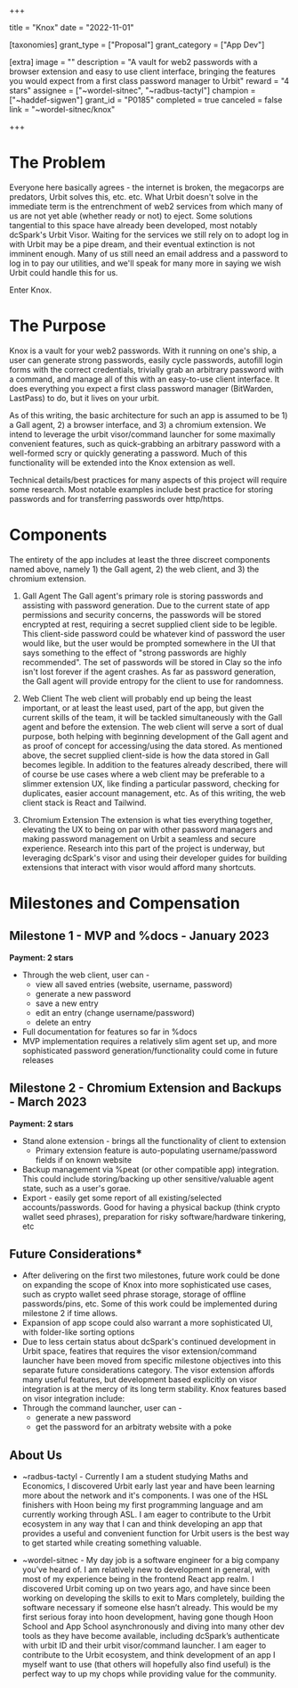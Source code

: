 +++

title = "Knox"
date = "2022-11-01"

[taxonomies]
grant_type = ["Proposal"]
grant_category = ["App Dev"]

[extra]
image = ""
description = "A vault for web2 passwords with a browser extension and easy to use client interface, bringing the features you would expect from a first class password manager to Urbit"
reward = "4 stars"
assignee = ["~wordel-sitnec", "~radbus-tactyl"]
champion = ["~haddef-sigwen"]
grant_id = "P0185"
completed = true
canceled = false
link = "~wordel-sitnec/knox"

+++

# The Problem

Everyone here basically agrees - the internet is broken, the megacorps are predators, Urbit solves this, etc. etc. What Urbit doesn't solve in the immediate term is the entrenchment of web2 services from which many of us are not yet able (whether ready or not) to eject. Some solutions tangential to this space have already been developed, most notably dcSpark's Urbit Visor. Waiting for the services we still rely on to adopt log in with Urbit may be a pipe dream, and their eventual extinction is not imminent enough. Many of us still need an email address and a password to log in to pay our utilities, and we'll speak for many more in saying we wish Urbit could handle this for us.

Enter Knox.

# The Purpose

Knox is a vault for your web2 passwords. With it running on one's ship, a user can generate strong passwords, easily cycle passwords, autofill login forms with the correct credentials, trivially grab an arbitrary password with a command, and manage all of this with an easy-to-use client interface. It does everything you expect a first class password manager (BitWarden, LastPass) to do, but it lives on your urbit.

As of this writing, the basic architecture for such an app is assumed to be 1) a Gall agent, 2) a browser interface, and 3) a chromium extension. We intend to leverage the urbit visor/command launcher for some maximally convenient features, such as quick-grabbing an arbitrary password with a well-formed scry or quickly generating a password. Much of this functionality will be extended into the Knox extension as well.

Technical details/best practices for many aspects of this project will require some research. Most notable examples include best practice for storing passwords and for transferring passwords over http/https.

# Components

The entirety of the app includes at least the three discreet components named above, namely 1) the Gall agent, 2) the web client, and 3) the chromium extension.

1. Gall Agent
The Gall agent's primary role is storing passwords and assisting with password generation. Due to the current state of app  permissions and security concerns, the passwords will be stored encrypted at rest, requiring a secret supplied client side to be legible. This client-side password could be whatever kind of password the user would like, but the user would be prompted somewhere in the UI that says something to the effect of "strong passwords are highly recommended". The set of passwords will be stored in Clay so the info isn't lost forever if the agent crashes. As far as password generation, the Gall agent will provide entropy for the client to use for randomness.

2. Web Client
The web client will probably end up being the least important, or at least the least used, part of the app, but given the current skills of the team, it will be tackled simultaneously with the Gall agent and before the extension. The web client will serve a sort of dual purpose, both helping with beginning development of the Gall agent and as proof of concept for accessing/using the data stored. As mentioned above, the secret supplied client-side is how the data stored in Gall becomes legible. In addition to the features already described, there will of course be use cases where a web client may be preferable to a slimmer extension UX, like finding a particular password, checking for duplicates, easier account management, etc. As of this writing, the web client stack is React and Tailwind.

3. Chromium Extension
The extension is what ties everything together, elevating the UX to being on par with other password managers and making password management on Urbit a seamless and secure experience. Research into this part of the project is underway, but leveraging dcSpark's visor and using their developer guides for building extensions that interact with visor would afford many shortcuts.

# Milestones and Compensation
## Milestone 1 - MVP and %docs - January 2023
**Payment: 2 stars**
- Through the web client, user can -
    - view all saved entries (website, username, password)
    - generate a new password
    - save a new entry
    - edit an entry (change username/password)
    - delete an entry
- Full documentation for features so far in %docs
- MVP implementation requires a relatively slim agent set up, and more sophisticated password generation/functionality could come in future releases

## Milestone 2 - Chromium Extension and Backups - March 2023
**Payment: 2 stars**
- Stand alone extension - brings all the functionality of client to extension
    - Primary extension feature is auto-populating username/password fields if on known website
- Backup management via %peat (or other compatible app) integration. This could include storing/backing up other sensitive/valuable agent state, such as a user's gorae.
- Export - easily get some report of all existing/selected accounts/passwords. Good for having a physical backup (think crypto wallet seed phrases), preparation for risky software/hardware tinkering, etc

## Future Considerations*
- After delivering on the first two milestones, future work could be done on expanding the scope of Knox into more sophisticated use cases, such as crypto wallet seed phrase storage, storage of offline passwords/pins, etc. Some of this work could be implemented during milestone 2 if time allows.
- Expansion of app scope could also warrant a more sophisticated UI, with folder-like sorting options
- Due to less certain status about dcSpark's continued development in Urbit space, featires that requires the visor extension/command launcher have been moved from specific milestone objectives into this separate future considerations category. The visor extension affords many useful features, but development based explicitly on visor integration is at the mercy of its long term stability. Knox features based on visor integration include:
- Through the command launcher, user can -
   - generate a new password
   - get the password for an arbitraty website with a poke

## About Us

- ~radbus-tactyl - Currently I am a student studying Maths and Economics, I discovered Urbit early last year and have been learning more about the network and it's components. I was one of the HSL finishers with Hoon being my first programming language and am currently working through ASL. I am eager to contribute to the Urbit ecosystem in any way that I can and think developing an app that provides a useful and convenient function for Urbit users is the best way to get started while creating something valuable.

- ~wordel-sitnec - My day job is a software engineer for a big company you’ve heard of. I am relatively new to development in general, with most of my experience being in the frontend React app realm. I discovered Urbit coming up on two years ago, and have since been working on developing the skills to exit to Mars completely, building the software necessary if someone else hasn’t already. This would be my first serious foray into hoon development, having gone though Hoon School and App School asynchronously and diving into many other dev tools as they have become available, including dcSpark’s authenticate with urbit ID and their urbit visor/command launcher. I am eager to contribute to the Urbit ecosystem, and think development of an app I myself want to use (that others will hopefully also find useful) is the perfect way to up my chops while providing value for the community.
